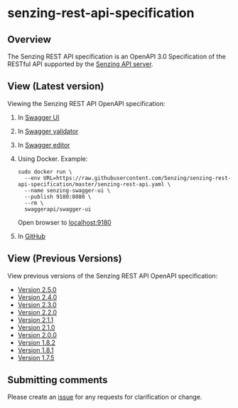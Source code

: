 # senzing-rest-api-specification

## Overview

The Senzing REST API specification is an OpenAPI 3.0 Specification of the RESTful API supported by the
[Senzing API server](https://github.com/Senzing/senzing-api-server).

## View (Latest version)

Viewing the Senzing REST API OpenAPI specification:

1. In [Swagger UI](https://petstore.swagger.io/?url=https://raw.githubusercontent.com/Senzing/senzing-rest-api-specification/master/senzing-rest-api.yaml)
1. In [Swagger validator](http://validator.swagger.io/?url=https://raw.githubusercontent.com/Senzing/senzing-rest-api-specification/master/senzing-rest-api.yaml)
1. In [Swagger editor](http://editor.swagger.io/?url=https://raw.githubusercontent.com/Senzing/senzing-rest-api-specification/master/senzing-rest-api.yaml)
1. Using Docker.
  Example:

    ```console
    sudo docker run \
      --env URL=https://raw.githubusercontent.com/Senzing/senzing-rest-api-specification/master/senzing-rest-api.yaml \
      --name senzing-swagger-ui \
      --publish 9180:8080 \
      --rm \
      swaggerapi/swagger-ui
    ```

   Open browser to [localhost:9180](http://localhost:9180)
1. In [GitHub](senzing-rest-api.yaml)

## View (Previous Versions)

View previous versions of the Senzing REST API OpenAPI specification:

- [Version 2.5.0](https://petstore.swagger.io/?url=https://raw.githubusercontent.com/Senzing/senzing-rest-api-specification/2.5.0/senzing-rest-api.yaml)
- [Version 2.4.0](https://petstore.swagger.io/?url=https://raw.githubusercontent.com/Senzing/senzing-rest-api-specification/2.4.0/senzing-rest-api.yaml)
- [Version 2.3.0](https://petstore.swagger.io/?url=https://raw.githubusercontent.com/Senzing/senzing-rest-api-specification/2.3.0/senzing-rest-api.yaml)
- [Version 2.2.0](https://petstore.swagger.io/?url=https://raw.githubusercontent.com/Senzing/senzing-rest-api-specification/2.2.0/senzing-rest-api.yaml)
- [Version 2.1.1](https://petstore.swagger.io/?url=https://raw.githubusercontent.com/Senzing/senzing-rest-api-specification/2.1.1/senzing-rest-api.yaml)
- [Version 2.1.0](https://petstore.swagger.io/?url=https://raw.githubusercontent.com/Senzing/senzing-rest-api-specification/2.1.0/senzing-rest-api.yaml)
- [Version 2.0.0](https://petstore.swagger.io/?url=https://raw.githubusercontent.com/Senzing/senzing-rest-api-specification/2.0.0/senzing-rest-api.yaml)
- [Version 1.8.2](https://petstore.swagger.io/?url=https://raw.githubusercontent.com/Senzing/senzing-rest-api-specification/1.8.2/senzing-rest-api.yaml)
- [Version 1.8.1](https://petstore.swagger.io/?url=https://raw.githubusercontent.com/Senzing/senzing-rest-api-specification/1.8.1/senzing-rest-api.yaml)
- [Version 1.7.5](https://petstore.swagger.io/?url=https://raw.githubusercontent.com/Senzing/senzing-rest-api-specification/1.7.5/senzing-rest-api.yaml)

## Submitting comments

Please create an [issue](https://github.com/Senzing/senzing-rest-api-specification/issues) for any requests for clarification or change.
